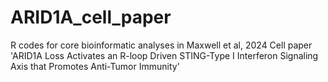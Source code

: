 # ARID1A_cell_paper
R codes for core bioinformatic analyses in Maxwell et al, 2024 Cell paper 'ARID1A Loss Activates an R-loop Driven STING-Type I Interferon Signaling Axis that Promotes Anti-Tumor Immunity'
